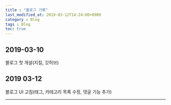 ```yaml
---
title : "블로그 기록" 
last_modified_at: 2019-03-12T14:24:00+0900
category : Blog
tags : Blog
toc: true
--- 
```


## 2019-03-10

블로그 첫 개설(지킬, 깃허브)

## 2019 03-12

블로그 UI 고침(태그, 카테고리 목록 수정, 댓글 기능 추가)

---

